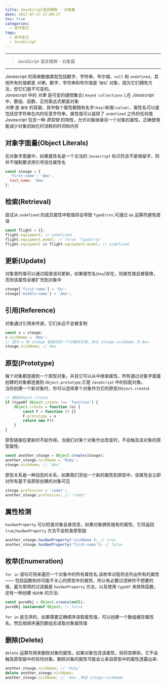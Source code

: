 ```yaml
---
title: JavaScript语言精粹 - 对象篇
date: 2017-07-27 17:09:27
toc: true
categories:
  - 读书笔记
tags:
  - 读书笔记
  - JavaScript
---
```


---

> JavaScript 语言精粹 - 对象篇

---

_Javascript_ 的简单数据类型包括数字、字符串、布尔值、`null` 和 `undefined`，其他所有的值都是 _对象_。数字、字符串和布尔值是 ‘`貌似`’ 对象，因为它们拥有方法，但它们是不可变的。  
_Javascript_ 中的 _对象_ 是可变的键控集合( `keyed collections` ),在 _Javascript_ 中，数组、函数、正则表达式都是对象  
_对象_ 是 `属性` 的容器，其中每个属性都拥有名字`(key)`和值`(value)`，属性名可以是包括空字符串在内的任意字符串，属性值可以是除了 `undefined` 之外的任何值  
_Javascript_ 包含一种 _原型链_ 的特性，允许对象继承另一个对象的属性，正确使用能减少对象初始化时消耗的时间和内存

## 对象字面量(Object Literals)

在对象字面量中，如果属性名是一个合法的 `Javascript` 标识符且不是保留字，则并不强制要求用引号括住属性名

```javascript
const stooge = {
  'first-name': 'Amu',
  last_name: 'Amu'
};
```

## 检索(Retrieval)

尝试从 `undefined` 的成员属性中取值将会导致 `TypeError`,可通过 `&&` 运算符避免错误

```javascript
const flight = {};
flight.equipment; // undefined
flight.equipment.model; // throw 'TypeError'
flight.equipment && flight.equipment.model; // undefined
```

## 更新(Update)

对象里的值可以通过赋值语句更新，如果属性名(`key`)存在，则属性值会被替换，否则该属性会被扩充到对象中

```javascript
stooge['first-name'] = 'Gu';
stooge['middle-name'] = 'Amu';
```

## 引用(Reference)

对象通过引用来传递，它们永远不会被复制

```javascript
const x = stooge;
x.nickName = 'Amu';
// 因为 x 和 stooge 是指向同一个对象的引用，所以 stooge.nickName 为 Amu
stooge.nickName; // Amu
```

## 原型(Prototype)

每个对象都连接到一个原型对象，并且它可以从中继承属性。所有通过对象字面量创建的对象都连接到 `Object.prototype`,它是 `JavaScript` 中的标配对象。  
当你创建一个新对象时，你可以选择某个对象作为它的原型(`Object.create`)

```javascript
// 模拟Object.create
if (typeOf Object.create !== 'function') {
    Object.create = function (o) {
        const F = function () {}
        F.prototype = o
        return new F()
    }
}
```

原型链接在更新时不起作用，当我们对某个对象作出改变时，不会触及该对象的原型属性:

```javascript
const another_stooge = Object.create(stooge);
another_stooge.nickName = 'Ruby';
stooge.nickName; // 'Amu'
```

原型关系是一种动态的关系，如果我们添加一个新的属性到原型中，该属性会立即对所有基于该原型创建的对象可见

```javascript
stooge.prefession = 'coder';
another_stooge.prefession; // 'coder'
```

## 属性检测

`hasOwnProperty` 可以检查对象自身信息，如果对象拥有独有的属性，它将返回 `true`,`hasOwnProperty` 方法不会检查原型链

```javascript
another_stooge.hasOwnProperty('nickName'); // true
another_stooge.hasOwnProperty('first-name'); // false
```

## 枚举(Enumeration)

`for in` 语句可用来遍历一个对象中的所有属性名.该枚举过程将会列出所有的属性 —— 包括函数和你可能不关心的原型中的属性，所以有必要过滤掉你不想要的值，最为常用的过滤器是 `hasOwnProperty` 方法，以及使用 `typeOf` 来排除函数，还有一种创建 `纯对象` 的方法:

```javascript
const pureObj = Object.create(null);
pureObj instanceof Object; // false
```

`for in` 是无序的，如果需要正确顺序读取属性值，可以创建一个数组缓存属性名，然后按顺序遍历数组去读取对象属性值

## 删除(Delete)

`delete` 运算符用来删除对象的属性，如果对象包含该属性，则将其移除，它不会触及原型链中的任何对象。删除对象的属性可能会让来自原型中的属性透露出来:

```javascript
another_stooge.nickName; // 'Ruby'
delete another_stooge.nickName;
another_stooge.nickName; // 'Amu',来自 stooge.nickName
```

